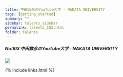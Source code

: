 ```yaml
---
title: 中田敦彦のYouTube大学 - NAKATA UNIVERSITY
tags: [getting_started]
summary: ""
sidebar: talents_sidebar
permalink: talents_103.html
folder: talents
---
```



##### No.103 中田敦彦のYouTube大学 - NAKATA UNIVERSITY

![](https://yt3.ggpht.com/ytc/AKedOLTwiFFJ4RySvY-SoSkF4Eau_EmnVzWMzT1pkdhDQw=s176-c-k-c0x00ffffff-no-rj)



{% include links.html %}
